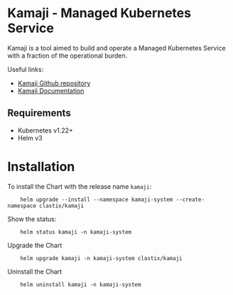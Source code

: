 # Kamaji - Managed Kubernetes Service

Kamaji is a tool aimed to build and operate a Managed Kubernetes Service with a fraction of the operational burden.

Useful links:
- [Kamaji Github repository](https://github.com/clastix/kamaji)
- [Kamaji Documentation](https://github.com/clastix/kamaji/docs/)

## Requirements

* Kubernetes v1.22+
* Helm v3

# Installation

To install the Chart with the release name `kamaji`:

        helm upgrade --install --namespace kamaji-system --create-namespace clastix/kamaji

Show the status:

        helm status kamaji -n kamaji-system

Upgrade the Chart

        helm upgrade kamaji -n kamaji-system clastix/kamaji

Uninstall the Chart

        helm uninstall kamaji -n kamaji-system